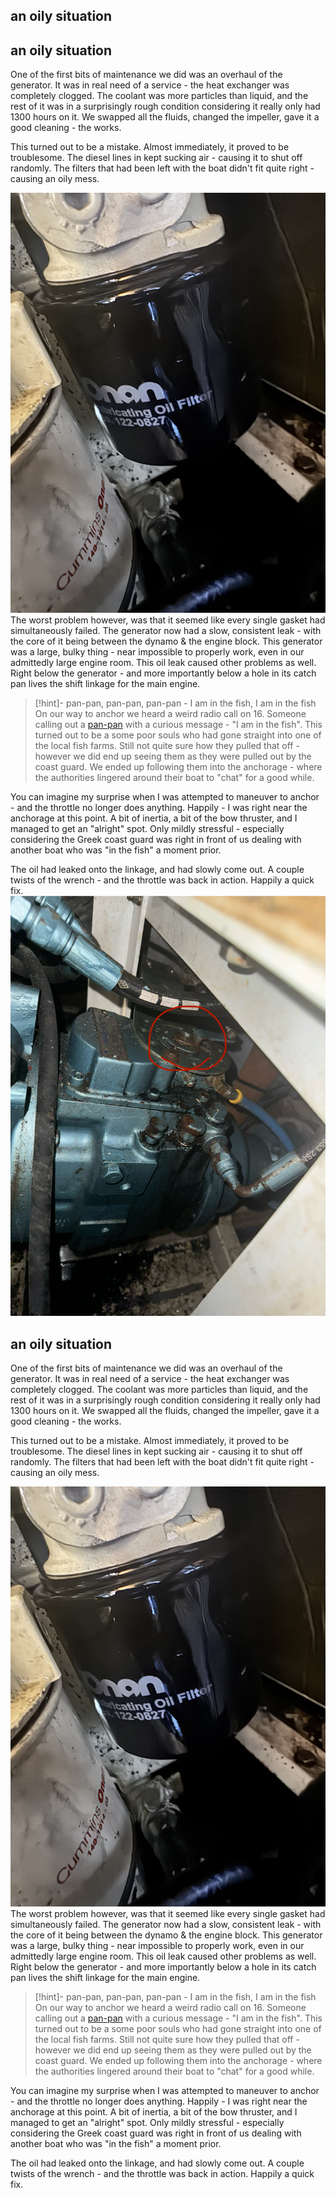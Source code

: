 ## an oily situation

## an oily situation

One of the first bits of maintenance we did was an overhaul of the generator. It was in real need of a service - the heat exchanger was completely clogged. The coolant was more particles than liquid, and the rest of it was in a surprisingly rough condition considering it really only had 1300 hours on it. We swapped all the fluids, changed the impeller, gave it a good cleaning - the works. 

This turned out to be a mistake. Almost immediately, it proved to be troublesome. The diesel lines in kept sucking air - causing it to shut off randomly. The filters that had been left with the boat didn't fit quite right - causing an oily mess. 

![IMG_6358](attachments/oilfilter_overflow.jpg)
The worst problem however, was that it seemed like every single gasket had simultaneously failed. The generator now had a slow, consistent leak - with the core of it being between the dynamo & the engine block. This generator was a large, bulky thing - near impossible to properly work, even in our admittedly large engine room. This oil leak caused other problems as well. Right below the generator - and more importantly below a hole in its catch pan lives the shift linkage for the main engine. 

> [!hint]- pan-pan, pan-pan, pan-pan - I am in the fish, I am in the fish
> On our way to anchor we heard a weird radio call on 16. Someone calling out a [pan-pan](https://en.wikipedia.org/wiki/Pan-pan) with a curious message - "I am in the fish". This turned out to be a some poor souls who had gone straight into one of the local fish farms. Still not quite sure how they pulled that off - however we did end up seeing them as they were pulled out by the coast guard. We ended up following them into the anchorage - where the authorities lingered around their boat to "chat" for a good while. 

You can imagine my surprise when I was attempted to maneuver to anchor - and the throttle no longer does anything. Happily - I was right near the anchorage at this point. A bit of inertia, a bit of the bow thruster, and I managed to get an "alright" spot. Only mildly stressful - especially considering the Greek coast guard was right in front of us dealing with another boat who was "in the fish" a moment prior. 

The oil had leaked onto the linkage, and had slowly come out. A couple twists of the wrench - and the throttle was back in action. Happily a quick fix. 
![](attachments/shift_linkage.jpg)

## an oily situation

One of the first bits of maintenance we did was an overhaul of the generator. It was in real need of a service - the heat exchanger was completely clogged. The coolant was more particles than liquid, and the rest of it was in a surprisingly rough condition considering it really only had 1300 hours on it. We swapped all the fluids, changed the impeller, gave it a good cleaning - the works. 

This turned out to be a mistake. Almost immediately, it proved to be troublesome. The diesel lines in kept sucking air - causing it to shut off randomly. The filters that had been left with the boat didn't fit quite right - causing an oily mess. 

![IMG_6358](attachments/oilfilter_overflow.jpg)
The worst problem however, was that it seemed like every single gasket had simultaneously failed. The generator now had a slow, consistent leak - with the core of it being between the dynamo & the engine block. This generator was a large, bulky thing - near impossible to properly work, even in our admittedly large engine room. This oil leak caused other problems as well. Right below the generator - and more importantly below a hole in its catch pan lives the shift linkage for the main engine. 

> [!hint]- pan-pan, pan-pan, pan-pan - I am in the fish, I am in the fish
> On our way to anchor we heard a weird radio call on 16. Someone calling out a [pan-pan](https://en.wikipedia.org/wiki/Pan-pan) with a curious message - "I am in the fish". This turned out to be a some poor souls who had gone straight into one of the local fish farms. Still not quite sure how they pulled that off - however we did end up seeing them as they were pulled out by the coast guard. We ended up following them into the anchorage - where the authorities lingered around their boat to "chat" for a good while. 

You can imagine my surprise when I was attempted to maneuver to anchor - and the throttle no longer does anything. Happily - I was right near the anchorage at this point. A bit of inertia, a bit of the bow thruster, and I managed to get an "alright" spot. Only mildly stressful - especially considering the Greek coast guard was right in front of us dealing with another boat who was "in the fish" a moment prior. 

The oil had leaked onto the linkage, and had slowly come out. A couple twists of the wrench - and the throttle was back in action. Happily a quick fix. 